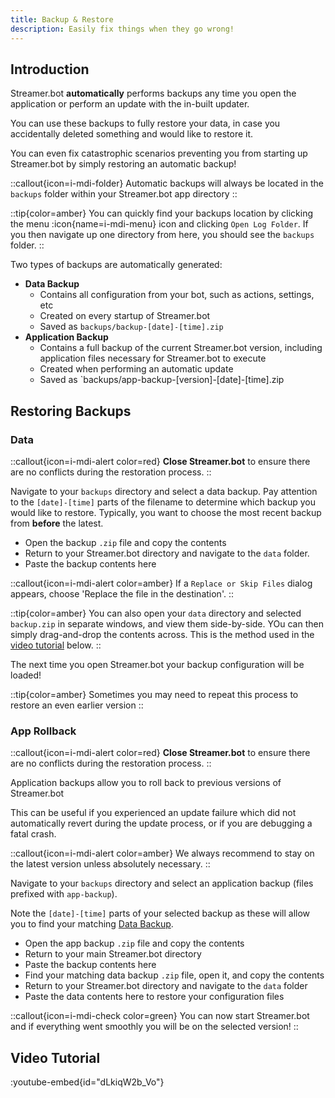 ```yaml
---
title: Backup & Restore
description: Easily fix things when they go wrong!
---
```


## Introduction
Streamer.bot **automatically** performs backups any time you open the application or perform an update with the in-built updater.

You can use these backups to fully restore your data, in case you accidentally deleted something and would like to restore it.

You can even fix catastrophic scenarios preventing you from starting up Streamer.bot by simply restoring an automatic backup!

::callout{icon=i-mdi-folder}
Automatic backups will always be located in the `backups` folder within your Streamer.bot app directory
::

::tip{color=amber}
You can quickly find your backups location by clicking the menu :icon{name=i-mdi-menu} icon  and clicking `Open Log Folder`. If you then navigate up one directory from here, you should see the `backups` folder.
::

Two types of backups are automatically generated:

- **Data Backup**
    - Contains all configuration from your bot, such as actions, settings, etc
    - Created on every startup of Streamer.bot
    - Saved as `backups/backup-[date]-[time].zip`
- **Application Backup**
    - Contains a full backup of the current Streamer.bot version, including application files necessary for Streamer.bot to execute
    - Created when performing an automatic update
    - Saved as `backups/app-backup-[version]-[date]-[time].zip

## Restoring Backups
### Data

::callout{icon=i-mdi-alert color=red}
**Close Streamer.bot** to ensure there are no conflicts during the restoration process.
::

Navigate to your `backups` directory and select a data backup. Pay attention to the `[date]-[time]` parts of the filename to determine which backup you would like to restore. Typically, you want to choose the most recent backup from **before** the latest.

- Open the backup `.zip` file and copy the contents
- Return to your Streamer.bot directory and navigate to the `data` folder.
- Paste the backup contents here

::callout{icon=i-mdi-alert color=amber}
If a `Replace or Skip Files` dialog appears, choose 'Replace the file in the destination'.
::

::tip{color=amber}
You can also open your `data` directory and selected `backup.zip` in separate windows, and view them side-by-side. YOu can then simply drag-and-drop the contents across. This is the method used in the [video tutorial](#video-tutorial) below.
::

The next time you open Streamer.bot your backup configuration will be loaded!

::tip{color=amber}
Sometimes you may need to repeat this process to restore an even earlier version
::

### App Rollback

::callout{icon=i-mdi-alert color=red}
**Close Streamer.bot** to ensure there are no conflicts during the restoration process.
::

Application backups allow you to roll back to previous versions of Streamer.bot

This can be useful if you experienced an update failure which did not automatically revert during the update process, or if you are debugging a fatal crash.

::callout{icon=i-mdi-alert color=amber}
We always recommend to stay on the latest version unless absolutely necessary.
::

Navigate to your `backups` directory and select an application backup (files prefixed with `app-backup`).

Note the `[date]-[time]` parts of your selected backup as these will allow you to find your matching [Data Backup](#data).

- Open the app backup `.zip` file and copy the contents
- Return to your main Streamer.bot directory
- Paste the backup contents here
- Find your matching data backup `.zip` file, open it, and copy the contents
- Return to your Streamer.bot directory and navigate to the `data` folder
- Paste the data contents here to restore your configuration files

::callout{icon=i-mdi-check color=green}
You can now start Streamer.bot and if everything went smoothly you will be on the selected version!
::

## Video Tutorial
:youtube-embed{id="dLkiqW2b_Vo"}